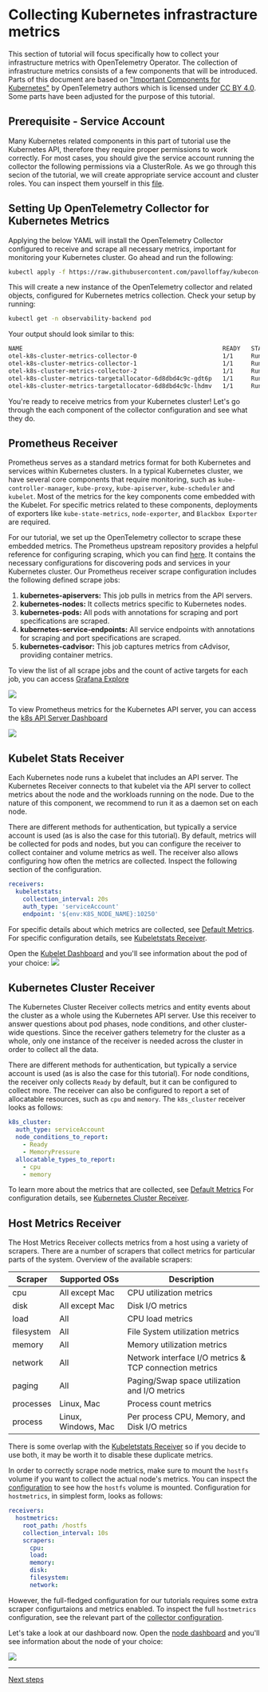 # Collecting Kubernetes infrastracture metrics

This section of tutorial will focus specifically how to collect your infrastructure metrics with OpenTelemetry Operator. The collection of infrastructure metrics consists of a few components that will be introduced. Parts of this document are based on ["Important Components for Kubernetes"](https://opentelemetry.io/docs/kubernetes/collector/components/) by OpenTelemetry authors which is licensed under [CC BY 4.0](https://creativecommons.org/licenses/by/4.0/). Some parts have been adjusted for the purpose of this tutorial.

## Prerequisite - Service Account

Many Kubernetes related components in this part of tutorial use the Kubernetes API, therefore they require proper permissions to work correctly. For most cases, you should give the service account running the collector the following permissions via a ClusterRole. As we go through this secion of the tutorial, we will create appropriate service account and cluster roles. You can inspect them yourself in this [file](backend/06-collector-k8s-cluster-metrics.yaml).

## Setting Up OpenTelemetry Collector for Kubernetes Metrics

Applying the below YAML will install the OpenTelemetry Collector configured to receive and scrape all necessary metrics, important for monitoring your Kubernetes cluster. Go ahead and run the following:

```bash
kubectl apply -f https://raw.githubusercontent.com/pavolloffay/kubecon-na-2023-opentelemetry-kubernetes-metrics-tutorial/main/backend/06-collector-k8s-cluster-metrics.yaml
```

This will create a new instance of the OpenTelemetry collector and related objects, configured for Kubernetes metrics collection. Check your setup by running:

```bash
kubectl get -n observability-backend pod
```

Your output should look similar to this:

```bash
NAME                                                        READY   STATUS    RESTARTS   AGE
otel-k8s-cluster-metrics-collector-0                        1/1     Running   0          7s
otel-k8s-cluster-metrics-collector-1                        1/1     Running   0          7s
otel-k8s-cluster-metrics-collector-2                        1/1     Running   0          7s
otel-k8s-cluster-metrics-targetallocator-6d8dbd4c9c-gdt6p   1/1     Running   0          7s
otel-k8s-cluster-metrics-targetallocator-6d8dbd4c9c-lhdmv   1/1     Running   0          7s
```

You're ready to receive metrics from your Kubernetes cluster! Let's go through the each component of the collector configuration and see what they do.

## Prometheus Receiver

Prometheus serves as a standard metrics format for both Kubernetes and services within Kubernetes clusters. In a typical Kubernetes cluster, we have several core components that require monitoring, such as `kube-controller-manager`, `kube-proxy`, `kube-apiserver`, `kube-scheduler` and `kubelet`. Most of the metrics for the key components come embedded with the Kubelet. For specific metrics related to these components, deployments of exporters like `kube-state-metrics`, `node-exporter`, and `Blackbox Exporter` are required. 

For our tutorial, we set up the OpenTelemetry collector to scrape these embedded metrics. The Prometheus upstream repository provides a helpful reference for configuring scraping, which you can find [here](https://raw.githubusercontent.com/prometheus/prometheus/main/documentation/examples/prometheus-kubernetes.yml). It contains the necessary configurations for discovering pods and services in your Kubernetes cluster. Our Prometheus receiver scrape configuration includes the following defined scrape jobs: 

1. **kubernetes-apiservers:** This job pulls in metrics from the API servers.
2. **kubernetes-nodes:** It collects metrics specific to Kubernetes nodes.
3. **kubernetes-pods:** All pods with annotations for scraping and port specifications are scraped.
4. **kubernetes-service-endpoints:** All service endpoints with annotations for scraping and port specifications are scraped.
5. **kubernetes-cadvisor:** This job captures metrics from cAdvisor, providing container metrics.

To view the list of all scrape jobs and the count of active targets for each job, you can access [Grafana Explore](http://localhost:8080/grafana/explore?orgId=1&left=%7B%22datasource%22:%22PA58DA793C7250F1B%22,%22queries%22:%5B%7B%22refId%22:%22A%22,%22datasource%22:%7B%22type%22:%22prometheus%22,%22uid%22:%22PA58DA793C7250F1B%22%7D,%22editorMode%22:%22code%22,%22expr%22:%22count%28up%29%20by%20%28job%29%22,%22legendFormat%22:%22__auto%22,%22range%22:true,%22instant%22:true%7D%5D,%22range%22:%7B%22from%22:%22now-1h%22,%22to%22:%22now%22%7D%7D) 

![](./images/grafana-metrics-k8s-scrape-jobs.jpg)

To view Prometheus metrics for the Kubernetes API server, you can access the [k8s API Server Dashboard](http://localhost:8080/grafana/d/k8s_system_apisrv/kubernetes-system-api-server?orgId=1)

![](./images/grafana-metrics-k8s-api-server.jpg)

## Kubelet Stats Receiver

Each Kubernetes node runs a kubelet that includes an API server. The Kubernetes Receiver connects to that kubelet via the API server to collect metrics about the node and the workloads running on the node. Due to the nature of this component, we recommend to run it as a daemon set on each node.

There are different methods for authentication, but typically a service account is used (as is also the case for this tutorial). By default, metrics will be collected for pods and nodes, but you can configure the receiver to collect container and volume metrics as well. The receiver also allows configuring how often the metrics are collected. Inspect the following section of the configuration.

```yaml
receivers:
  kubeletstats:
    collection_interval: 20s
    auth_type: 'serviceAccount'
    endpoint: '${env:K8S_NODE_NAME}:10250'
```

For specific details about which metrics are collected, see
[Default Metrics](https://github.com/open-telemetry/opentelemetry-collector-contrib/blob/main/receiver/kubeletstatsreceiver/documentation.md).
For specific configuration details, see
[Kubeletstats Receiver](https://github.com/open-telemetry/opentelemetry-collector-contrib/blob/main/receiver/kubeletstatsreceiver).

Open the [Kubelet Dashboard](http://localhost:8080/grafana/d/qJfRfcsVk/otel-kubeletstats?orgId=1) and you'll see information about the pod of your choice:
![](./images/grafana-metrics-kubelet.png)

## Kubernetes Cluster Receiver

The Kubernetes Cluster Receiver collects metrics and entity events about the
cluster as a whole using the Kubernetes API server. Use this receiver to answer
questions about pod phases, node conditions, and other cluster-wide questions.
Since the receiver gathers telemetry for the cluster as a whole, only one
instance of the receiver is needed across the cluster in order to collect all
the data.

There are different methods for authentication, but typically a service account
is used (as is also the case for this tutorial). For node conditions, the receiver only collects `Ready` by default, but it can
be configured to collect more. The receiver can also be configured to report a
set of allocatable resources, such as `cpu` and `memory`. The `k8s_cluster` receiver looks as follows:

```yaml
k8s_cluster:
  auth_type: serviceAccount
  node_conditions_to_report:
    - Ready
    - MemoryPressure
  allocatable_types_to_report:
    - cpu
    - memory
```

To learn more about the metrics that are collected, see
[Default Metrics](https://github.com/open-telemetry/opentelemetry-collector-contrib/blob/main/receiver/k8sclusterreceiver/documentation.md)
For configuration details, see
[Kubernetes Cluster Receiver](https://github.com/open-telemetry/opentelemetry-collector-contrib/tree/main/receiver/k8sclusterreceiver).

## Host Metrics Receiver

The Host Metrics Receiver collects metrics from a host using a variety of scrapers. There are a number of scrapers that collect metrics for particular parts of the system. Overview of the available scrapers:

| Scraper    | Supported OSs       | Description                                            |
| ---------- | ------------------- | ------------------------------------------------------ |
| cpu        | All except Mac      | CPU utilization metrics                                |
| disk       | All except Mac      | Disk I/O metrics                                       |
| load       | All                 | CPU load metrics                                       |
| filesystem | All                 | File System utilization metrics                        |
| memory     | All                 | Memory utilization metrics                             |
| network    | All                 | Network interface I/O metrics & TCP connection metrics |
| paging     | All                 | Paging/Swap space utilization and I/O metrics          |
| processes  | Linux, Mac          | Process count metrics                                  |
| process    | Linux, Windows, Mac | Per process CPU, Memory, and Disk I/O metrics          |

There is some overlap with the [Kubeletstats Receiver](#kubeletstats-receiver) so if you decide to use both, it may be worth it to disable these duplicate metrics. 

In order to correctly scrape node metrics, make sure to mount the `hostfs` volume if you want to collect the actual node's metrics. You can inspect the [configuration]((backend/06-collector-k8s-cluster-metrics.yaml)) to see how the `hostfs` volume is mounted. Configuration for `hostmetrics`, in simplest form, looks as follows:

```yaml
receivers:
  hostmetrics:
    root_path: /hostfs
    collection_interval: 10s
    scrapers:
      cpu:
      load:
      memory:
      disk:
      filesystem:
      network:
```

However, the full-fledged configuration for our tutorials requires some extra scraper configurtaions and metrics enabled. To inspect the full `hostmetrics` configuration, see the relevant part of the [collector configuration]((backend/06-collector-k8s-cluster-metrics.yaml)).

Let's take a look at our dashboard now. Open the [node dashboard](http://localhost:8080/grafana/d/OiEkUDsVk/otel-node?orgId=1) and you'll see information about the node of your choice:

![](./images/grafana-metrics-node.png)

---
[Next steps](./07-correlation.md)
